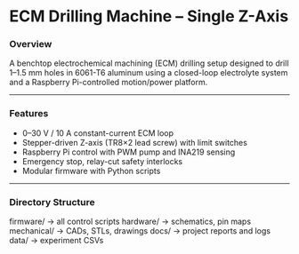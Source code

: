 # ECM Drilling Machine – Single Z-Axis

### Overview
A benchtop electrochemical machining (ECM) drilling setup designed to drill 1–1.5 mm holes in 6061-T6 aluminum using a closed-loop electrolyte system and a Raspberry Pi-controlled motion/power platform.

---

### Features
- 0–30 V / 10 A constant-current ECM loop  
- Stepper-driven Z-axis (TR8×2 lead screw) with limit switches  
- Raspberry Pi control with PWM pump and INA219 sensing  
- Emergency stop, relay-cut safety interlocks  
- Modular firmware with Python scripts  

---

### Directory Structure
firmware/ → all control scripts
hardware/ → schematics, pin maps
mechanical/ → CADs, STLs, drawings
docs/ → project reports and logs
data/ → experiment CSVs

